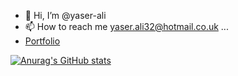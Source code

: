 - 👋 Hi, I’m @yaser-ali
- 📫 How to reach me yaser.ali32@hotmail.co.uk ...
- [Portfolio](https://yaser-ali.github.io/)

[![Anurag's GitHub stats](https://github-readme-stats.vercel.app/api?username=yaser-ali)](https://github.com/yaser-ali/github-readme-stats)

<!---
yaser-ali/yaser-ali is a ✨ special ✨ repository because its `README.md` (this file) appears on your GitHub profile.
You can click the Preview link to take a look at your changes.
--->
